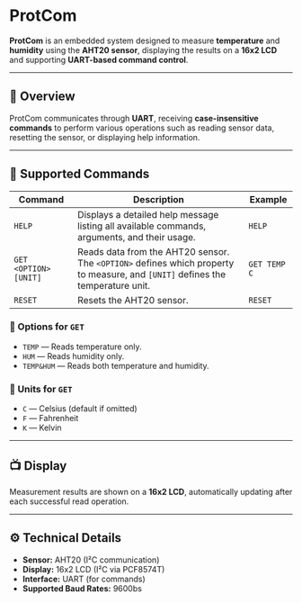 # ProtCom

**ProtCom** is an embedded system designed to measure **temperature** and **humidity** using the **AHT20 sensor**, displaying the results on a **16x2 LCD** and supporting **UART-based command control**.

---

## 📘 Overview

ProtCom communicates through **UART**, receiving **case-insensitive commands** to perform various operations such as reading sensor data, resetting the sensor, or displaying help information.

---

## 🧭 Supported Commands

| Command | Description | Example |
|----------|--------------|----------|
| `HELP` | Displays a detailed help message listing all available commands, arguments, and their usage. | `HELP` |
| `GET <OPTION> [UNIT]` | Reads data from the AHT20 sensor. The `<OPTION>` defines which property to measure, and `[UNIT]` defines the temperature unit. | `GET TEMP C` |
| `RESET` | Resets the AHT20 sensor. | `RESET` |

### 🔹 Options for `GET`
- `TEMP` — Reads temperature only.  
- `HUM` — Reads humidity only.  
- `TEMP&HUM` — Reads both temperature and humidity.  

### 🔹 Units for `GET`
- `C` — Celsius (default if omitted)  
- `F` — Fahrenheit  
- `K` — Kelvin  

---

## 📺 Display

Measurement results are shown on a **16x2 LCD**, automatically updating after each successful read operation.

---

## ⚙️ Technical Details

- **Sensor:** AHT20 (I²C communication)  
- **Display:** 16x2 LCD (I²C via PCF8574T)  
- **Interface:** UART (for commands)  
- **Supported Baud Rates:** 9600bs  

